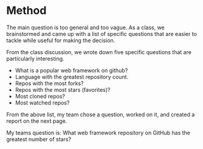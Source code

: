 # Method

The main question is too general and too vague. As a class, we brainstormed
and came up with a list of specific questions that are easier to tackle while useful
for making the decision.

From the class discussion, we wrote down five specific questions that are particularly interesting.

* What is a popular web framework on github?
* Language with the greatest repository count.
* Repos with the most forks?
* Repos with the most stars (favorites)? 
* Most cloned repos? 
* Most watched repos?

From the above list, my team chose a question, worked on it, and created a report on the next page.

My teams question is:
What web framework repository on GitHub has the greatest number of stars?
